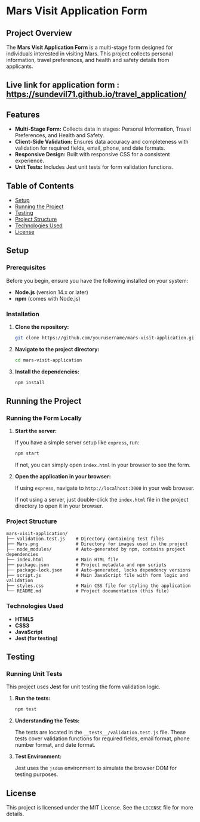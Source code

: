 
# Mars Visit Application Form

## Project Overview

The **Mars Visit Application Form** is a multi-stage form designed for individuals interested in visiting Mars. This project collects personal information, travel preferences, and health and safety details from applicants.

## Live link for application form : https://sundevil71.github.io/travel_application/

## Features

- **Multi-Stage Form:** Collects data in stages: Personal Information, Travel Preferences, and Health and Safety.
- **Client-Side Validation:** Ensures data accuracy and completeness with validation for required fields, email, phone, and date formats.
- **Responsive Design:** Built with responsive CSS for a consistent experience.
- **Unit Tests:** Includes Jest unit tests for form validation functions.

## Table of Contents

- [Setup](#setup)
- [Running the Project](#running-the-project)
- [Testing](#testing)
- [Project Structure](#project-structure)
- [Technologies Used](#technologies-used)
- [License](#license)

## Setup

### Prerequisites

Before you begin, ensure you have the following installed on your system:

- **Node.js** (version 14.x or later)
- **npm** (comes with Node.js)

### Installation

1. **Clone the repository:**

   ```bash
   git clone https://github.com/yourusername/mars-visit-application.git
   ```

2. **Navigate to the project directory:**

   ```bash
   cd mars-visit-application
   ```

3. **Install the dependencies:**

   ```bash
   npm install
   ```

## Running the Project

### Running the Form Locally

1. **Start the server:**

   If you have a simple server setup like `express`, run:

   ```bash
   npm start
   ```

   If not, you can simply open `index.html` in your browser to see the form.

2. **Open the application in your browser:**

   If using `express`, navigate to `http://localhost:3000` in your web browser.

   If not using a server, just double-click the `index.html` file in the project directory to open it in your browser.

### Project Structure

```
mars-visit-application/
├── validation.test.js    # Directory containing test files
├── Mars.png              # Directory for images used in the project
├── node_modules/         # Auto-generated by npm, contains project dependencies
├── index.html            # Main HTML file
├── package.json          # Project metadata and npm scripts
├── package-lock.json     # Auto-generated, locks dependency versions
├── script.js             # Main JavaScript file with form logic and validation
├── styles.css            # Main CSS file for styling the application
└── README.md             # Project documentation (this file)
```

### Technologies Used

- **HTML5**
- **CSS3**
- **JavaScript**
- **Jest (for testing)**

## Testing

### Running Unit Tests

This project uses **Jest** for unit testing the form validation logic.

1. **Run the tests:**

   ```bash
   npm test
   ```

2. **Understanding the Tests:**

   The tests are located in the `__tests__/validation.test.js` file. These tests cover validation functions for required fields, email format, phone number format, and date format.

3. **Test Environment:**

   Jest uses the `jsdom` environment to simulate the browser DOM for testing purposes.

## License

This project is licensed under the MIT License. See the `LICENSE` file for more details.
